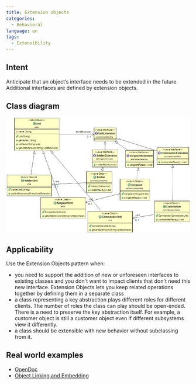 ```yaml
---
title: Extension objects
categories:
  - Behavioral
language: en
tags:
  - Extensibility
---
```


## Intent
Anticipate that an object’s interface needs to be extended in the future. Additional
interfaces are defined by extension objects.

## Class diagram
![Extension_objects](./etc/extension_obj.png "Extension objects")

## Applicability
Use the Extension Objects pattern when:

* you need to support the addition of new or unforeseen interfaces to existing classes and you don't want to impact clients that don't need this new interface. Extension Objects lets you keep related operations together by defining them in a separate class
* a class representing a key abstraction plays different roles for different clients. The number of roles the class can play should be open-ended. There is a need to preserve the key abstraction itself. For example, a customer object is still a customer object even if different subsystems view it differently.
* a class should be extensible with new behavior without subclassing from it.

## Real world examples

* [OpenDoc](https://en.wikipedia.org/wiki/OpenDoc)
* [Object Linking and Embedding](https://en.wikipedia.org/wiki/Object_Linking_and_Embedding)
